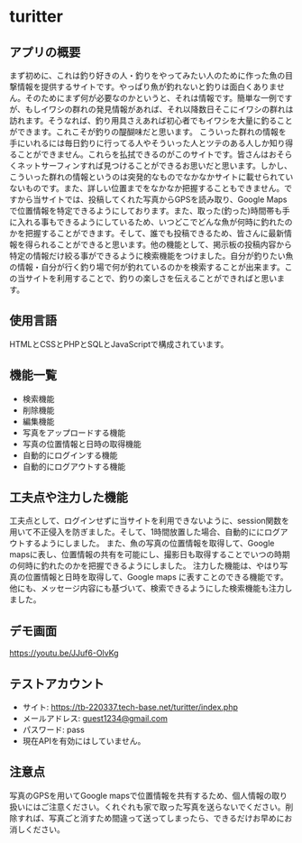 # turitter
## アプリの概要
まず初めに、これは釣り好きの人・釣りをやってみたい人のために作った魚の目撃情報を提供するサイトです。やっぱり魚が釣れないと釣りは面白くありません。そのためにまず何が必要なのかというと、それは情報です。簡単な一例ですが、もしイワシの群れの発見情報があれば、それ以降数日そこにイワシの群れは訪れます。そうなれば、釣り用具さえあれば初心者でもイワシを大量に釣ることができます。これこそが釣りの醍醐味だと思います。
こういった群れの情報を手にいれるには毎日釣りに行ってる人やそういった人とツテのある人しか知り得ることができません。これらを払拭できるのがこのサイトです。皆さんはおそらくネットサーフィンすれば見つけることができるお思いだと思います。しかし、こういった群れの情報というのは突発的なものでなかなかサイトに載せられていないものです。また、詳しい位置までをなかなか把握することもできません。ですから当サイトでは、投稿してくれた写真からGPSを読み取り、Google Maps で位置情報を特定できるようにしております。また、取った(釣った)時間帯も手に入れる事もできるようにしているため、いつどこでどんな魚が何時に釣れたのかを把握することができます。そして、誰でも投稿できるため、皆さんに最新情報を得られることができると思います。他の機能として、掲示板の投稿内容から特定の情報だけ絞る事ができるように検索機能をつけました。自分が釣りたい魚の情報・自分が行く釣り場で何が釣れているのかを検索することが出来ます。この当サイトを利用することで、釣りの楽しさを伝えることができればと思います。

## 使用言語
HTMLとCSSとPHPとSQLとJavaScriptで構成されています。

## 機能一覧
- 検索機能
- 削除機能
- 編集機能
- 写真をアップロードする機能
- 写真の位置情報と日時の取得機能
- 自動的にログインする機能
- 自動的にログアウトする機能

## 工夫点や注力した機能
工夫点として、ログインせずに当サイトを利用できないように、session関数を用いて不正侵入を防ぎました。そして、1時間放置した場合、自動的ににログアウトするようにしました。
また、魚の写真の位置情報を取得して、Google mapsに表し、位置情報の共有を可能にし、撮影日も取得することでいつの時期の何時に釣れたのかを把握できるようにしました。
注力した機能は、やはり写真の位置情報と日時を取得して、Google maps に表すことのできる機能です。
他にも、メッセージ内容にも基づいて、検索できるようにした検索機能も注力しました。

## デモ画面
https://youtu.be/JJuf6-OlvKg

## テストアカウント
- サイト: https://tb-220337.tech-base.net/turitter/index.php
- メールアドレス: guest1234@gmail.com
- パスワード: pass
- 現在APIを有効にはしていません。

## 注意点
写真のGPSを用いてGoogle mapsで位置情報を共有するため、個人情報の取り扱いにはご注意ください。くれぐれも家で取った写真を送らないでください。削除すれば、写真ごと消すため間違って送ってしまったら、できるだけお早めにお消しください。
